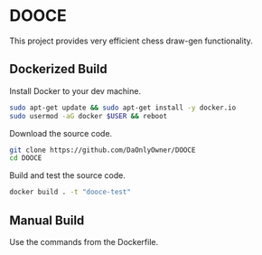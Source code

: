 
# DOOCE

This project provides very efficient chess draw-gen functionality.

## Dockerized Build

Install Docker to your dev machine.

```sh
sudo apt-get update && sudo apt-get install -y docker.io
sudo usermod -aG docker $USER && reboot
```

Download the source code.

```sh
git clone https://github.com/DaOnlyOwner/DOOCE
cd DOOCE
```

Build and test the source code.

```sh
docker build . -t "dooce-test"
```

## Manual Build

Use the commands from the Dockerfile.
